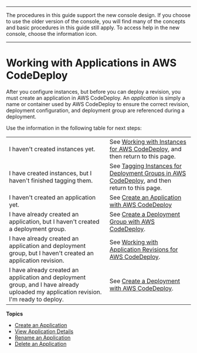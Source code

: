--------

 The procedures in this guide support the new console design\. If you choose to use the older version of the console, you will find many of the concepts and basic procedures in this guide still apply\. To access help in the new console, choose the information icon\. 

--------

# Working with Applications in AWS CodeDeploy<a name="applications"></a>

After you configure instances, but before you can deploy a revision, you must create an application in AWS CodeDeploy\. An *application* is simply a name or container used by AWS CodeDeploy to ensure the correct revision, deployment configuration, and deployment group are referenced during a deployment\. 

Use the information in the following table for next steps:


|  |  | 
| --- |--- |
|  I haven't created instances yet\.  |  See [Working with Instances for AWS CodeDeploy](instances.md), and then return to this page\.  | 
| I have created instances, but I haven't finished tagging them\. |  See [Tagging Instances for Deployment Groups in AWS CodeDeploy](instances-tagging.md), and then return to this page\.  | 
|  I haven't created an application yet\.  |  See [Create an Application with AWS CodeDeploy](applications-create.md)   | 
|  I have already created an application, but I haven't created a deployment group\.  |  See [Create a Deployment Group with AWS CodeDeploy](deployment-groups-create.md)\.  | 
| I have already created an application and deployment group, but I haven't created an application revision\. | See [Working with Application Revisions for AWS CodeDeploy](application-revisions.md)\. | 
| I have already created an application and deployment group, and I have already uploaded my application revision\. I'm ready to deploy\. | See [Create a Deployment with AWS CodeDeploy](deployments-create.md)\. | 

**Topics**
+ [Create an Application](applications-create.md)
+ [View Application Details](applications-view-details.md)
+ [Rename an Application](applications-rename.md)
+ [Delete an Application](applications-delete.md)